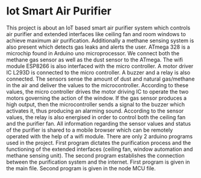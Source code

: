 # Iot Smart Air Purifier
This project is about an IoT based smart air purifier system which controls air purifier and extended interfaces like ceiling fan and room windows to achieve maximum air purification. Additionally a methane sensing system is also present which detects gas leaks and alerts the user.
ATmega 328 is a microchip found in Arduino uno microprocessor. We connect both the methane gas sensor as well as the dust sensor to the ATmega. The wifi module ESP8266 is also interfaced with the micro controller. A motor driver IC L293D is connected to the micro controller. A buzzer and a relay is also connected. The sensors sense the amount of dust and natural gas/methane in the air and deliver the values to the microcontroller. According to these values, the micro controller drives the motor driving IC to operate the two motors governing the action of the window. If the gas sensor produces a high output, then the microcontroller sends a signal to the buzzer which activates it, thus producing an alarming sound. According to the sensor values, the relay is also energised in order to control both the ceiling fan and the purifier fan. All information regarding the sensor values and status of the purifier is shared to a mobile browser which can be remotely operated with the help of a wifi module.
There are only 2 arduino programs used in the project. First program dictates the purification process and the functioning of the extended interfaces (ceiling fan,
window automation and methane sensing unit). The second program establishes the connection between the purification system and the internet. First program is given in the main file. Second program is given in the node MCU file.
